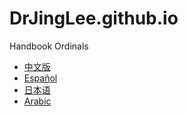 # DrJingLee.github.io
Handbook Ordinals

- [中文版](docs/chn/src/SUMMARY.md)
- [Español](docs/chn/src)
- [日本语](docs/chn/src)
- [Arabic](docs/chn/src)
